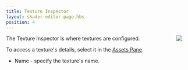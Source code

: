 ```yaml
---
title: Texture Inspector
layout: shader-editor-page.hbs
position: 4
---
```


<img src="/images/shader-editor/inspector-pane-texture.png" style="float: right; padding: 20px; padding-top: 0px;">

The Texture Inspector is where textures are configured.

To access a texture's details, select it in the [Assets Pane][7].

- Name - specify the texture's name.

[7]: /shader-editor/window-layout/assets-pane
